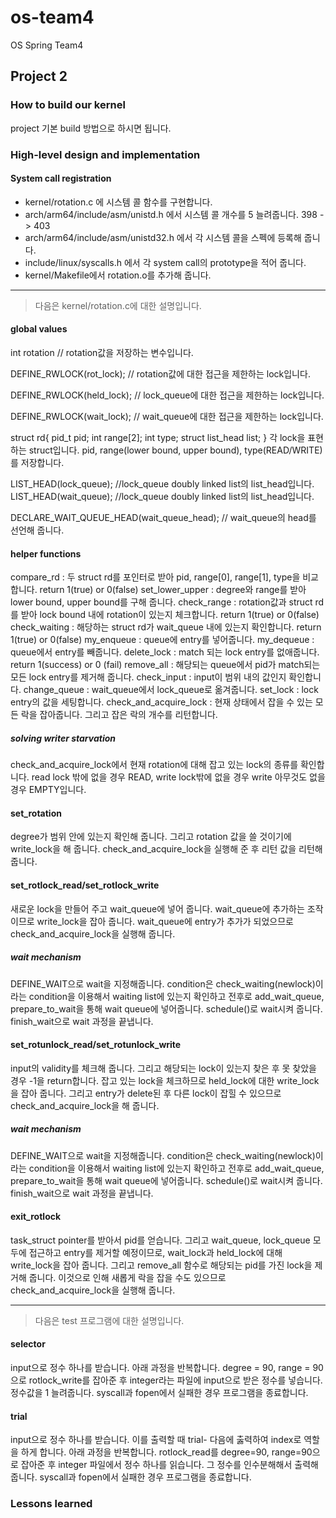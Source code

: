 # os-team4
OS Spring Team4
## Project 2

### How to build our kernel
project 기본 build 방법으로 하시면 됩니다.

### High-level design and implementation
#### System call registration
* kernel/rotation.c 에 시스템 콜 함수를 구현합니다.
* arch/arm64/include/asm/unistd.h 에서 시스템 콜 개수를 5 늘려줍니다. 398 -> 403
* arch/arm64/include/asm/unistd32.h 에서 각 시스템 콜을 스펙에 등록해 줍니다.
* include/linux/syscalls.h 에서 각 system call의 prototype을 적어 줍니다.
* kernel/Makefile에서 rotation.o를 추가해 줍니다.

---

> 다음은 kernel/rotation.c에 대한 설명입니다.

#### global values

int rotation                   // rotation값을 저장하는 변수입니다.

DEFINE_RWLOCK(rot_lock);       // rotation값에 대한 접근을 제한하는 lock입니다.

DEFINE_RWLOCK(held_lock);      // lock_queue에 대한 접근을 제한하는 lock입니다.

DEFINE_RWLOCK(wait_lock);      // wait_queue에 대한 접근을 제한하는 lock입니다.

struct rd{
 pid_t pid;
 int range[2];
 int type;
 struct list_head list;
}
각 lock을 표현하는 struct입니다.
pid, range(lower bound, upper bound), type(READ/WRITE)를 저장합니다.

LIST_HEAD(lock_queue); //lock_queue doubly linked list의 list_head입니다.
LIST_HEAD(wait_queue); //lock_queue doubly linked list의 list_head입니다.

DECLARE_WAIT_QUEUE_HEAD(wait_queue_head); // wait_queue의 head를 선언해 줍니다.

#### helper functions
compare_rd : 두 struct rd를 포인터로 받아 pid, range[0], range[1], type을 비교합니다. return 1(true) or 0(false)
set_lower_upper : degree와 range를 받아 lower bound, upper bound를 구해 줍니다.
check_range : rotation값과 struct rd를 받아 lock bound 내에 rotation이 있는지 체크합니다. return 1(true) or 0(false) 
check_waiting : 해당하는 struct rd가 wait_queue 내에 있는지 확인합니다. return 1(true) or 0(false)
my_enqueue : queue에 entry를 넣어줍니다.
my_dequeue : queue에서 entry를 빼줍니다.
delete_lock : match 되는 lock entry를 없애줍니다. return 1(success) or 0 (fail)
remove_all : 해당되는 queue에서 pid가 match되는 모든 lock entry를 제거해 줍니다.
check_input : input이 범위 내의 값인지 확인합니다.
change_queue : wait_queue에서 lock_queue로 옮겨줍니다.
set_lock : lock entry의 값을 세팅합니다.
check_and_acquire_lock : 현재 상태에서 잡을 수 있는 모든 락을 잡아줍니다. 그리고 잡은 락의 개수를 리턴합니다.

##### solving writer starvation
check_and_acquire_lock에서 현재 rotation에 대해 잡고 있는 lock의 종류를 확인합니다.
read lock 밖에 없을 경우 READ, write lock밖에 없을 경우 write 아무것도 없을 경우 EMPTY입니다.


#### set_rotation
degree가 범위 안에 있는지 확인해 줍니다.
그리고 rotation 값을 쓸 것이기에 write_lock을 해 줍니다.
check_and_acquire_lock을 실행해 준 후 리턴 값을 리턴해 줍니다.

#### set_rotlock_read/set_rotlock_write
새로운 lock을 만들어 주고 wait_queue에 넣어 줍니다.
wait_queue에 추가하는 조작이므로 write_lock을 잡아 줍니다.
wait_queue에 entry가 추가가 되었으므로 check_and_acquire_lock을 실행해 줍니다.

##### wait mechanism
DEFINE_WAIT으로 wait을 지정해줍니다.
condition은 check_waiting(newlock)이라는 condition을 이용해서 waiting list에 있는지 확인하고
전후로 add_wait_queue, prepare_to_wait을 통해 wait queue에 넣어줍니다. schedule()로 wait시켜 줍니다.
finish_wait으로 wait 과정을 끝냅니다.

#### set_rotunlock_read/set_rotunlock_write
input의 validity를 체크해 줍니다.
그리고 해당되는 lock이 있는지 찾은 후 못 찾았을 경우 -1을 return합니다.
잡고 있는 lock을 체크하므로 held_lock에 대한 write_lock을 잡아 줍니다.
그리고 entry가 delete된 후 다른 lock이 잡힐 수 있으므로 check_and_acquire_lock을 해 줍니다.

##### wait mechanism
DEFINE_WAIT으로 wait을 지정해줍니다.
condition은 check_waiting(newlock)이라는 condition을 이용해서 waiting list에 있는지 확인하고
전후로 add_wait_queue, prepare_to_wait을 통해 wait queue에 넣어줍니다. schedule()로 wait시켜 줍니다.
finish_wait으로 wait 과정을 끝냅니다.

#### exit_rotlock
task_struct pointer를 받아서 pid를 얻습니다.
그리고 wait_queue, lock_queue 모두에 접근하고 entry를 제거할 예정이므로, wait_lock과 held_lock에 대해 write_lock을 잡아 줍니다.
그리고 remove_all 함수로 해당되는 pid를 가진 lock을 제거해 줍니다.
이것으로 인해 새롭게 락을 잡을 수도 있으므로 check_and_acquire_lock을 실행해 줍니다.

---

> 다음은 test 프로그램에 대한 설명입니다.

#### selector
input으로 정수 하나를 받습니다.
아래 과정을 반복합니다.
degree = 90, range = 90으로 rotlock_write를 잡아준 후 integer라는 파일에 input으로 받은 정수를 넣습니다.
정수값을 1 늘려줍니다.
syscall과 fopen에서 실패한 경우 프로그램을 종료합니다.

#### trial
input으로 정수 하나를 받습니다.
이를 출력할 때 trial- 다음에 춣력하여 index로 역할을 하게 합니다.
아래 과정을 반복합니다.
rotlock_read를 degree=90, range=90으로 잡아준 후 integer 파일에서 정수 하나를 읽습니다.
그 정수를 인수분해해서 출력해 줍니다.
syscall과 fopen에서 실패한 경우 프로그램을 종료합니다.

### Lessons learned
